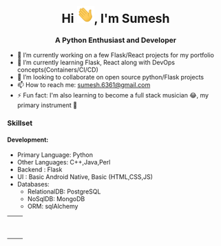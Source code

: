 <h1 align="center">Hi <img src="https://raw.githubusercontent.com/ABSphreak/ABSphreak/master/gifs/Hi.gif" width="40px" />, I'm Sumesh</h1>
<h3 align="center">A Python Enthusiast and Developer</h3>


- 🔭 I’m currently working on a few Flask/React projects for my portfolio 
- 🌱 I’m currently learning Flask, React along with DevOps concepts(Containers/CI/CD)
- 👯 I’m looking to collaborate on open source python/Flask projects 
- 📫 How to reach me: sumesh.6361@gmail.com
- ⚡ Fun fact: I'm also learning to become a full stack musician 😂, my primary instrument 🎸

<h3>Skillset</h3>
<h4>Development:</h4>
<ul>
  <li>Primary Language: Python</li>
  <li>Other Languages: C++,Java,Perl
  <li>Backend : Flask
  <li>UI : Basic Android Native, Basic (HTML,CSS,JS)
  <li>Databases:
    <ul>
    <li>RelationalDB: PostgreSQL
    <li>NoSqlDB: MongoDB
    <li>ORM: sqlAlchemy
    </ul>
</ul>
<table width="100%"> 
  <tr>
  <td width="50%">
      
&nbsp; 
  </td>
  <td width="50%">
